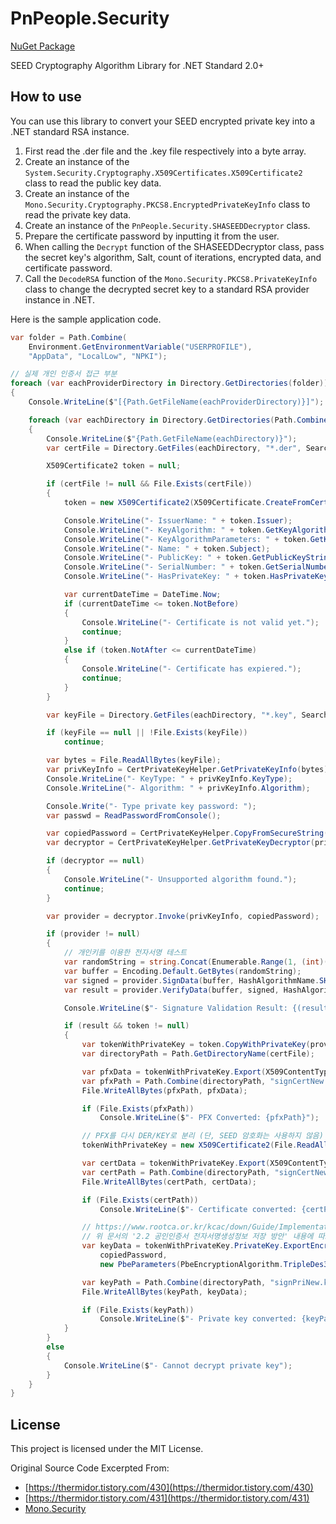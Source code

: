 # PnPeople.Security

[NuGet Package](https://www.nuget.org/packages/PnPeople.Security/)

SEED Cryptography Algorithm Library for .NET Standard 2.0+

## How to use

You can use this library to convert your SEED encrypted private key into a .NET standard RSA instance.

1. First read the .der file and the .key file respectively into a byte array.
1. Create an instance of the `System.Security.Cryptography.X509Certificates.X509Certificate2` class to read the public key data.
1. Create an instance of the `Mono.Security.Cryptography.PKCS8.EncryptedPrivateKeyInfo` class to read the private key data.
1. Create an instance of the `PnPeople.Security.SHASEEDDecryptor` class.
1. Prepare the certificate password by inputting it from the user.
1. When calling the `Decrypt` function of the SHASEEDDecryptor class, pass the secret key's algorithm, Salt, count of iterations, encrypted data, and certificate password.
1. Call the `DecodeRSA` function of the `Mono.Security.PKCS8.PrivateKeyInfo` class to change the decrypted secret key to a standard RSA provider instance in .NET.

Here is the sample application code.

```csharp
var folder = Path.Combine(
    Environment.GetEnvironmentVariable("USERPROFILE"),
    "AppData", "LocalLow", "NPKI");

// 실제 개인 인증서 접근 부분
foreach (var eachProviderDirectory in Directory.GetDirectories(folder))
{
    Console.WriteLine($"[{Path.GetFileName(eachProviderDirectory)}]");

    foreach (var eachDirectory in Directory.GetDirectories(Path.Combine(eachProviderDirectory, "USER")))
    {
        Console.WriteLine($"{Path.GetFileName(eachDirectory)}");
        var certFile = Directory.GetFiles(eachDirectory, "*.der", SearchOption.TopDirectoryOnly).FirstOrDefault();

        X509Certificate2 token = null;

        if (certFile != null && File.Exists(certFile))
        {
            token = new X509Certificate2(X509Certificate.CreateFromCertFile(certFile));

            Console.WriteLine("- IssuerName: " + token.Issuer);
            Console.WriteLine("- KeyAlgorithm: " + token.GetKeyAlgorithm());
            Console.WriteLine("- KeyAlgorithmParameters: " + token.GetKeyAlgorithmParametersString());
            Console.WriteLine("- Name: " + token.Subject);
            Console.WriteLine("- PublicKey: " + token.GetPublicKeyString());
            Console.WriteLine("- SerialNumber: " + token.GetSerialNumberString());
            Console.WriteLine("- HasPrivateKey: " + token.HasPrivateKey);

            var currentDateTime = DateTime.Now;
            if (currentDateTime <= token.NotBefore)
            {
                Console.WriteLine("- Certificate is not valid yet.");
                continue;
            }
            else if (token.NotAfter <= currentDateTime)
            {
                Console.WriteLine("- Certificate has expiered.");
                continue;
            }
        }

        var keyFile = Directory.GetFiles(eachDirectory, "*.key", SearchOption.TopDirectoryOnly).FirstOrDefault();

        if (keyFile == null || !File.Exists(keyFile))
            continue;

        var bytes = File.ReadAllBytes(keyFile);
        var privKeyInfo = CertPrivateKeyHelper.GetPrivateKeyInfo(bytes);
        Console.WriteLine("- KeyType: " + privKeyInfo.KeyType);
        Console.WriteLine("- Algorithm: " + privKeyInfo.Algorithm);

        Console.Write("- Type private key password: ");
        var passwd = ReadPasswordFromConsole();

        var copiedPassword = CertPrivateKeyHelper.CopyFromSecureString(passwd);
        var decryptor = CertPrivateKeyHelper.GetPrivateKeyDecryptor(privKeyInfo);

        if (decryptor == null)
        {
            Console.WriteLine("- Unsupported algorithm found.");
            continue;
        }

        var provider = decryptor.Invoke(privKeyInfo, copiedPassword);

        if (provider != null)
        {
            // 개인키를 이용한 전자서명 테스트
            var randomString = string.Concat(Enumerable.Range(1, (int)(Math.Abs(DateTime.Now.Ticks) % 9)).Select(x => Guid.NewGuid().ToString("n")));
            var buffer = Encoding.Default.GetBytes(randomString);
            var signed = provider.SignData(buffer, HashAlgorithmName.SHA1, RSASignaturePadding.Pkcs1);
            var result = provider.VerifyData(buffer, signed, HashAlgorithmName.SHA1, RSASignaturePadding.Pkcs1);

            Console.WriteLine($"- Signature Validation Result: {(result ? "Valid" : "Invalid")}");

            if (result && token != null)
            {
                var tokenWithPrivateKey = token.CopyWithPrivateKey(provider);
                var directoryPath = Path.GetDirectoryName(certFile);

                var pfxData = tokenWithPrivateKey.Export(X509ContentType.Pfx, passwd);
                var pfxPath = Path.Combine(directoryPath, "signCertNew.pfx");
                File.WriteAllBytes(pfxPath, pfxData);

                if (File.Exists(pfxPath))
                    Console.WriteLine($"- PFX Converted: {pfxPath}");

                // PFX를 다시 DER/KEY로 분리 (단, SEED 암호화는 사용하지 않음)
                tokenWithPrivateKey = new X509Certificate2(File.ReadAllBytes(pfxPath), passwd, X509KeyStorageFlags.Exportable);

                var certData = tokenWithPrivateKey.Export(X509ContentType.Cert);
                var certPath = Path.Combine(directoryPath, "signCertNew.der");
                File.WriteAllBytes(certPath, certData);

                if (File.Exists(certPath))
                    Console.WriteLine($"- Certificate converted: {certPath}");

                // https://www.rootca.or.kr/kcac/down/Guide/Implementation_Guideline_for_Safe_Usage_of_Accredited_Certificate_using_bio_information_in_Smart_phone.pdf
                // 위 문서의 '2.2 공인인증서 전자서명생성정보 저장 방안' 내용에 따르면 IterationCount는 2048로 약속된 것 같다.
                var keyData = tokenWithPrivateKey.PrivateKey.ExportEncryptedPkcs8PrivateKey(
                    copiedPassword,
                    new PbeParameters(PbeEncryptionAlgorithm.TripleDes3KeyPkcs12, HashAlgorithmName.SHA1, 2048));

                var keyPath = Path.Combine(directoryPath, "signPriNew.key");
                File.WriteAllBytes(keyPath, keyData);

                if (File.Exists(keyPath))
                    Console.WriteLine($"- Private key converted: {keyPath}");
            }
        }
        else
        {
            Console.WriteLine($"- Cannot decrypt private key");
        }
    }
}
```

## License

This project is licensed under the MIT License.

Original Source Code Excerpted From:

- [https://thermidor.tistory.com/430](https://thermidor.tistory.com/430)
- [https://thermidor.tistory.com/431](https://thermidor.tistory.com/431)
- [Mono.Security](https://github.com/mono/mono/tree/5d2e3bc3b3c8184d35b2f7801e88d96470d367c4/mcs/class/Mono.Security)
